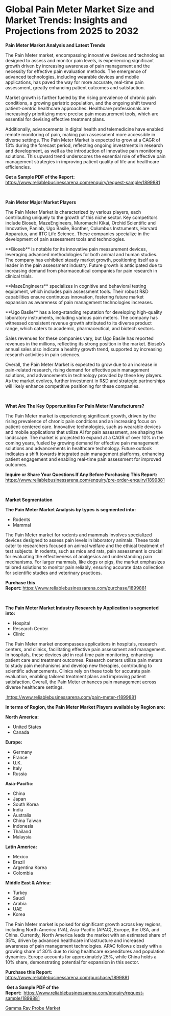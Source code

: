 <p><h1>Global Pain Meter Market Size and Market Trends: Insights and Projections from 2025 to 2032</h1></p><p><strong>Pain Meter Market Analysis and Latest Trends</strong></p>
<p><p>The Pain Meter market, encompassing innovative devices and technologies designed to assess and monitor pain levels, is experiencing significant growth driven by increasing awareness of pain management and the necessity for effective pain evaluation methods. The emergence of advanced technologies, including wearable devices and mobile applications, has paved the way for more accurate, real-time pain assessment, greatly enhancing patient outcomes and satisfaction.</p><p>Market growth is further fueled by the rising prevalence of chronic pain conditions, a growing geriatric population, and the ongoing shift toward patient-centric healthcare approaches. Healthcare professionals are increasingly prioritizing more precise pain measurement tools, which are essential for devising effective treatment plans.</p><p>Additionally, advancements in digital health and telemedicine have enabled remote monitoring of pain, making pain assessment more accessible in diverse settings. The Pain Meter Market is expected to grow at a CAGR of 13% during the forecast period, reflecting ongoing investments in research and development, as well as the introduction of innovative pain monitoring solutions. This upward trend underscores the essential role of effective pain management strategies in improving patient quality of life and healthcare efficiencies.</p></p>
<p><strong>Get a Sample PDF of the Report:&nbsp;</strong> <a href="https://www.reliablebusinessarena.com/enquiry/request-sample/1899881?utm_campaign=2004&utm_medium=2&utm_source=Github&utm_content=ia&utm_term=04032025&utm_id=pain-meter">https://www.reliablebusinessarena.com/enquiry/request-sample/1899881</a></p>
<p>&nbsp;</p>
<p><strong>Pain Meter Major Market Players</strong></p>
<p><p>The Pain Meter Market is characterized by various players, each contributing uniquely to the growth of this niche sector. Key competitors include Bioseb, MazeEngineers, Muromachi Kikai, Orchid Scientific and Innovative, Panlab, Ugo Basile, Bonther, Columbus Instruments, Harvard Apparatus, and IITC Life Science. These companies specialize in the development of pain assessment tools and technologies.</p><p>**Bioseb** is notable for its innovative pain measurement devices, leveraging advanced methodologies for both animal and human studies. The company has exhibited steady market growth, positioning itself as a leader in the pain assessment industry. Future growth is anticipated due to increasing demand from pharmaceutical companies for pain research in clinical trials.</p><p>**MazeEngineers** specializes in cognitive and behavioral testing equipment, which includes pain assessment tools. Their robust R&D capabilities ensure continuous innovation, fostering future market expansion as awareness of pain management technologies increases.</p><p>**Ugo Basile** has a long-standing reputation for developing high-quality laboratory instruments, including various pain meters. The company has witnessed consistent revenue growth attributed to its diverse product range, which caters to academic, pharmaceutical, and biotech sectors. </p><p>Sales revenues for these companies vary, but Ugo Basile has reported revenues in the millions, reflecting its strong position in the market. Bioseb’s annual sales also indicate a healthy growth trend, supported by increasing research activities in pain sciences.</p><p>Overall, the Pain Meter Market is expected to grow due to an increase in pain-related research, rising demand for effective pain management solutions, and advancements in technology provided by these key players. As the market evolves, further investment in R&D and strategic partnerships will likely enhance competitive positioning for these companies.</p></p>
<p>&nbsp;</p>
<p><strong>What Are The Key Opportunities For Pain Meter Manufacturers?</strong></p>
<p><p>The Pain Meter market is experiencing significant growth, driven by the rising prevalence of chronic pain conditions and an increasing focus on patient-centered care. Innovative technologies, such as wearable devices and mobile applications that utilize AI for pain assessment, are shaping the landscape. The market is projected to expand at a CAGR of over 10% in the coming years, fueled by growing demand for effective pain management solutions and advancements in healthcare technology. Future outlook indicates a shift towards integrated pain management platforms, enhancing patient engagement and enabling real-time pain assessment for improved outcomes.</p></p>
<p><strong>Inquire or Share Your Questions If Any Before Purchasing This Report:</strong> <a href="https://www.reliablebusinessarena.com/enquiry/pre-order-enquiry/1899881?utm_campaign=2004&utm_medium=2&utm_source=Github&utm_content=ia&utm_term=04032025&utm_id=pain-meter">https://www.reliablebusinessarena.com/enquiry/pre-order-enquiry/1899881</a></p>
<p>&nbsp;</p>
<p><strong>Market Segmentation</strong></p>
<p><strong>The Pain Meter Market Analysis by types is segmented into:</strong></p>
<p><ul><li>Rodents</li><li>Mammal</li></ul></p>
<p><p>The Pain Meter market for rodents and mammals involves specialized devices designed to assess pain levels in laboratory animals. These tools cater to researchers focused on animal welfare and the ethical treatment of test subjects. In rodents, such as mice and rats, pain assessment is crucial for evaluating the effectiveness of analgesics and understanding pain mechanisms. For larger mammals, like dogs or pigs, the market emphasizes tailored solutions to monitor pain reliably, ensuring accurate data collection for scientific studies and veterinary practices.</p></p>
<p><strong>Purchase this Report:&nbsp;</strong><a href="https://www.reliablebusinessarena.com/purchase/1899881?utm_campaign=2004&utm_medium=2&utm_source=Github&utm_content=ia&utm_term=04032025&utm_id=pain-meter">https://www.reliablebusinessarena.com/purchase/1899881</a></p>
<p>&nbsp;</p>
<p><strong>The Pain Meter Market Industry Research by Application is segmented into:</strong></p>
<p><ul><li>Hospital</li><li>Research Center</li><li>Clinic</li></ul></p>
<p><p>The Pain Meter market encompasses applications in hospitals, research centers, and clinics, facilitating effective pain assessment and management. In hospitals, these devices aid in real-time pain monitoring, enhancing patient care and treatment outcomes. Research centers utilize pain meters to study pain mechanisms and develop new therapies, contributing to scientific advancements. Clinics rely on these tools for accurate pain evaluation, enabling tailored treatment plans and improving patient satisfaction. Overall, the Pain Meter enhances pain management across diverse healthcare settings.</p></p>
<p><a href="https://www.reliablebusinessarena.com/pain-meter-r1899881?utm_campaign=2004&utm_medium=2&utm_source=Github&utm_content=ia&utm_term=04032025&utm_id=pain-meter">&nbsp;https://www.reliablebusinessarena.com/pain-meter-r1899881</a></p>
<p><strong>In terms of Region, the Pain Meter Market Players available by Region are:</strong></p>
<p>
    <p> <strong> North America: </strong>
        <ul>
            <li>United States</li>
            <li>Canada</li>
        </ul>
        </p> 
    <p> <strong> Europe: </strong>
        <ul>
            <li>Germany</li>
            <li>France</li>
            <li>U.K.</li>
            <li>Italy</li>
            <li>Russia</li>
        </ul>
        </p> 
    <p> <strong> Asia-Pacific: </strong>
        <ul>
            <li>China</li>
            <li>Japan</li>
            <li>South Korea</li>
            <li>India</li>
            <li>Australia</li>
            <li>China Taiwan</li>
            <li>Indonesia</li>
            <li>Thailand</li>
            <li>Malaysia</li>
        </ul>
        </p> 
    <p> <strong> Latin America: </strong>
        <ul>
            <li>Mexico</li>
            <li>Brazil</li>
            <li>Argentina Korea</li>
            <li>Colombia</li>
        </ul>
        </p> 
    <p> <strong> Middle East & Africa: </strong>
        <ul>
            <li>Turkey</li>
            <li>Saudi</li>
            <li>Arabia</li>
            <li>UAE</li>
            <li>Korea</li>
        </ul>
    </p>
    </p>
<p><p>The Pain Meter market is poised for significant growth across key regions, including North America (NA), Asia-Pacific (APAC), Europe, the USA, and China. Currently, North America leads the market with an estimated share of 35%, driven by advanced healthcare infrastructure and increased awareness of pain management technologies. APAC follows closely with a growing share of 30% due to rising healthcare expenditures and population dynamics. Europe accounts for approximately 25%, while China holds a 10% share, demonstrating potential for expansion in this sector.</p></p>
<p><strong>Purchase this Report: </strong><a href="https://www.reliablebusinessarena.com/purchase/1899881?utm_campaign=2004&utm_medium=2&utm_source=Github&utm_content=ia&utm_term=04032025&utm_id=pain-meter">https://www.reliablebusinessarena.com/purchase/1899881</a></p>
<p>&nbsp;<strong>Get a Sample PDF of the Report:&nbsp;&nbsp;</strong><a href="https://www.reliablebusinessarena.com/enquiry/request-sample/1899881?utm_campaign=2004&utm_medium=2&utm_source=Github&utm_content=ia&utm_term=04032025&utm_id=pain-meter">https://www.reliablebusinessarena.com/enquiry/request-sample/1899881</a></p>
<p><strong></strong></p>
<p><p><a href="https://github.com/globismark/Market-Research-Report-List-6/blob/main/gamma-ray-probe-market.md?utm_campaign=2004&utm_medium=2&utm_source=Github&utm_content=ia&utm_term=04032025&utm_id=pain-meter">Gamma Ray Probe Market</a></p></p>